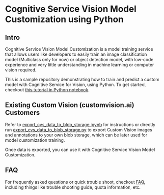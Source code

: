 # Cognitive Service Vision Model Customization using Python

## Intro

Cognitive Service Vision Model Customization is a model training service that allows users like developers to easily train an image classification model (Multiclass only for now) or object detection model, with low-code experience and very little understanding in machine learning or computer vision required.

This is a sample repository demonstrating how to train and predict a custom model with Cognitive Service for Vision, using Python. To get started, checkout [this tutorial in Python notebook](./docs/cognitive_service_vision_model_customization.ipynb).

## Existing Custom Vision (customvision.ai) Customers

Refer to [export_cvs_data_to_blob_storage.ipynb](./docs/export_cvs_data_to_blob_storage.ipynb) for instructions or directly run [export_cvs_data_to_blob_storage.py](cognitive_service_vision_model_customization_python_samples/data/export_cvs_data_to_blob_storage.py) to export Custom Vision images and annotations to your own blob storage, which can be later used for model customization training.

Once data is exported, you can use it with Cognitive Service Vision Model Customization.

## FAQ

For frequently asked questions or quick trouble shoot, checkout [FAQ](./docs/faq.md), including things like trouble shooting guide, quota information, etc.
